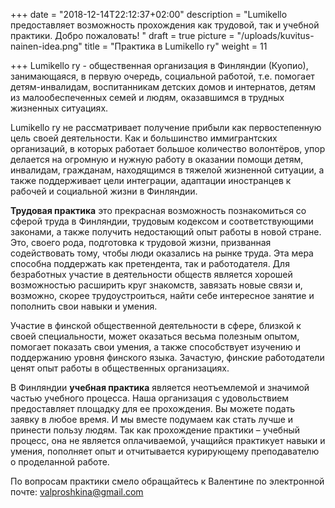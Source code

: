 +++
date = "2018-12-14T22:12:37+02:00"
description = "Lumikello предоставляет возможность прохождения как трудовой, так и учебной практики. Добро пожаловать! "
draft = true
picture = "/uploads/kuvitus-nainen-idea.png"
title = "Практика в Lumikello ry"
weight = 11

+++
Lumikello ry  - общественная организация в Финляндии (Куопио), занимающаяся, в первую очередь, социальной работой, т.е. помогает детям-инвалидам, воспитанникам детских домов и интернатов, детям из малообеспеченных семей и людям, оказавшимся в трудных жизненных ситуациях.  

Lumikello ry не рассматривает получение прибыли как первостепенную цель своей деятельности. Как и большинство иммигрантских организаций, в которых работает большое количество волонтёров, упор делается на огромную и нужную работу в оказании помощи детям, инвалидам, гражданам, находящимся в тяжелой жизненной ситуации, а также поддерживает цели интеграции, адаптации  иностранцев к рабочей и социальной жизни в Финляндии.

**Трудовая практика**  это прекрасная возможность познакомиться со сферой труда в Финляндии, трудовым кодексом и соответствующими законами, а также получить недостающий опыт работы в новой стране. Это, своего рода, подготовка к трудовой жизни, призванная содействовать тому, чтобы люди оказались на рынке труда. Эта мера способна поддержать  как претендента, так и работодателя. Для безработных участие в деятельности обществ является хорошей возможностью расширить круг знакомств, завязать новые связи и, возможно, скорее трудоустроиться, найти себе интересное занятие и пополнить свои навыки и умения.  

Участие в финской общественной деятельности в сфере, близкой к своей специальности, может оказаться весьма полезным опытом, помогает показать свои умения, а также способствует изучению и поддержанию уровня финского языка. Зачастую, финские работодатели ценят опыт работы в общественных организациях.

В Финляндии **учебная практика** является неотъемлемой и значимой частью учебного процесса. Наша организация с удовольствием предоставляет площадку для ее прохождения. Вы можете подать заявку в любое время. И мы вместе подумаем как стать лучше и принести пользу людям. Так как прохождение практики – учебный процесс, она не является оплачиваемой, учащийся практикует навыки и умения, пополняет опыт и отчитывается курирующему преподавателю о проделанной работе.

По вопросам практики смело обращайтесь к Валентине по электронной почте: valproshkina@gmail.com